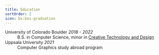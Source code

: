```yaml
---
title: Education
sortOrder: 2
icon: bx:bxs-graduation
---
```


<dl>
  <dt class='mt-0'>University of Colorado Boulder <em class="font-light">2018 - 2022</em></dt>
  <dd>B.S. in Computer Science, minor in <a href="https://www.colorado.edu/engineering/academics/degree-programs/creative-technology-design">Creative Technology and Design</a></dd>

  <dt>Uppsala University <em class="font-light">2021</em></dt>
  <dd>Computer Graphics study abroad program</dd>
</dl>